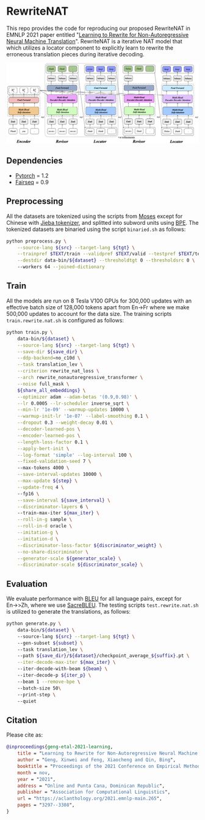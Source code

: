 # RewriteNAT
This repo provides the code for reproducing our proposed RewriteNAT in EMNLP 2021 paper entitled "[Learning to Rewrite for Non-Autoregressive Neural Machine Translation](https://aclanthology.org/2021.emnlp-main.265)". RewriteNAT is a iterative NAT model that which utilizes a locator component to explicitly learn to rewrite the erroneous translation pieces during iterative decoding.
<p align="center">
  <img src="architecture.png">
</p>

## Dependencies
* [Pytorch](https://github.com/pytorch/pytorch) = 1.2
* [Fairseq](https://github.com/pytorch/fairseq) = 0.9

## Preprocessing
All the datasets are tokenized using the scripts from [Moses](https://github.com/moses-smt/mosesdecoder) except for Chinese with [Jieba tokenizer](https://github.com/fxsjy/jieba), and splitted into subword units using [BPE](https://github.com/rsennrich/subword-nmt). The tokenized datasets are binaried using the script `binaried.sh` as follows:
```bash
python preprocess.py \
    --source-lang ${src} --target-lang ${tgt} \
    --trainpref $TEXT/train --validpref $TEXT/valid --testpref $TEXT/test \
    --destdir data-bin/${dataset} --thresholdtgt 0 --thresholdsrc 0 \ 
    --workers 64 --joined-dictionary
```

## Train
All the models are run on 8 Tesla V100 GPUs for 300,000 updates with an effective batch size of 128,000 tokens apart from En→Fr where we make 500,000 updates to account for the data size. The training scripts `train.rewrite.nat.sh` is configured as follows:
```bash
python train.py \
    data-bin/${dataset} \
    --source-lang ${src} --target-lang ${tgt} \
    --save-dir ${save_dir} \
    --ddp-backend=no_c10d \
    --task translation_lev \
    --criterion rewrite_nat_loss \
    --arch rewrite_nonautoregressive_transformer \
    --noise full_mask \
    ${share_all_embeddings} \
    --optimizer adam --adam-betas '(0.9,0.98)' \
    --lr 0.0005 --lr-scheduler inverse_sqrt \
    --min-lr '1e-09' --warmup-updates 10000 \
    --warmup-init-lr '1e-07' --label-smoothing 0.1 \
    --dropout 0.3 --weight-decay 0.01 \
    --decoder-learned-pos \
    --encoder-learned-pos \
    --length-loss-factor 0.1 \
    --apply-bert-init \
    --log-format 'simple' --log-interval 100 \
    --fixed-validation-seed 7 \ 
    --max-tokens 4000 \
    --save-interval-updates 10000 \
    --max-update ${step} \
    --update-freq 4 \ 
    --fp16 \
    --save-interval ${save_interval} \
    --discriminator-layers 6 \ 
    --train-max-iter ${max_iter} \
    --roll-in-g sample \
    --roll-in-d oracle \
    --imitation-g \
    --imitation-d \
    --discriminator-loss-factor ${discriminator_weight} \
    --no-share-discriminator \
    --generator-scale ${generator_scale} \
    --discriminator-scale ${discriminator_scale} \
```

## Evaluation
We evaluate performance with [BLEU](https://aclanthology.org/P02-1040) for all language pairs, except for En→>Zh, where we use [SacreBLEU](https://www.aclweb.org/anthology/W18-6319). The testing scripts `test.rewrite.nat.sh` is utilized to generate the translations, as follows:
```bash
python generate.py \                                            
    data-bin/${dataset} \                                          
    --source-lang ${src} --target-lang ${tgt} \                    
    --gen-subset ${subset} \                                       
    --task translation_lev \                                       
    --path ${save_dir}/${dataset}/checkpoint_average_${suffix}.pt \
    --iter-decode-max-iter ${max_iter} \                           
    --iter-decode-with-beam ${beam} \                              
    --iter-decode-p ${iter_p} \                                    
    --beam 1 --remove-bpe \                                        
    --batch-size 50\                                               
    --print-step \                                                 
    --quiet 
```

## Citation
Please cite as:

```bibtex
@inproceedings{geng-etal-2021-learning,
    title = "Learning to Rewrite for Non-Autoregressive Neural Machine Translation",
    author = "Geng, Xinwei and Feng, Xiaocheng and Qin, Bing",
    booktitle = "Proceedings of the 2021 Conference on Empirical Methods in Natural Language Processing",
    month = nov,
    year = "2021",
    address = "Online and Punta Cana, Dominican Republic",
    publisher = "Association for Computational Linguistics",
    url = "https://aclanthology.org/2021.emnlp-main.265",
    pages = "3297--3308",
}
```

